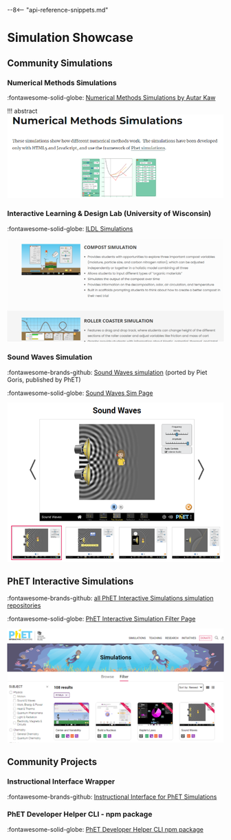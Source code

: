 --8<-- "api-reference-snippets.md"

# Simulation Showcase

## Community Simulations

### Numerical Methods Simulations

:fontawesome-solid-globe: [Numerical Methods Simulations by Autar Kaw](https://nm.mathforcollege.com/numericalmethodssimulations/)

!!! abstract
    ![alt text](../../assets/nms.png)

### Interactive Learning & Design Lab (University of Wisconsin)

:fontawesome-solid-globe: [ILDL Simulations](https://ildl.wceruw.org/technology-simulations/)

![alt text](../../assets/ildl.png)

### Sound Waves Simulation

:fontawesome-brands-github: [Sound Waves simulation](https://github.com/phetsims/sound-waves) (ported by Piet Goris, published by PhET)

:fontawesome-solid-globe: [Sound Waves Sim Page](https://phet.colorado.edu/en/simulations/sound-waves)

![alt text](../../assets/soundwaves.png)

## PhET Interactive Simulations

:fontawesome-brands-github: [all PhET Interactive Simulations simulation repositories](https://github.com/orgs/phetsims/repositories?q=license%3Agpl)

:fontawesome-solid-globe: [PhET Interactive Simulation Filter Page](https://phet.colorado.edu/en/simulations/filter?type=html)

![alt text](../../assets/phetsims.png)

## Community Projects

### Instructional Interface Wrapper

:fontawesome-brands-github: [Instructional Interface for PhET Simulations](https://github.com/COMP-523-Team-D/PhysicsSimulation)

### PhET Developer Helper CLI - npm package

:fontawesome-solid-globe: [PhET Developer Helper CLI npm package](https://www.npmjs.com/package/phet-dev-cli)
